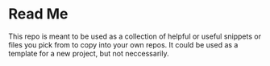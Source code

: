 # Read Me

This repo is meant to be used as a collection of helpful or useful snippets or files you pick from to copy into your own repos. It could be used as a template for a new project, but not neccessarily. 